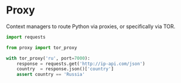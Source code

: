 # Proxy

Context managers to route Python via proxies, or specifically via TOR.

```python
import requests

from proxy import tor_proxy

with tor_proxy('ru', port=7000):
    response = requests.get('http://ip-api.com/json')
    country  = response.json()['country']
    assert country == 'Russia'
```
